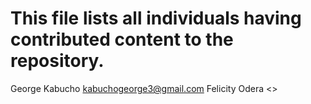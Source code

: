 # This file lists all individuals having contributed content to the repository.
George Kabucho <kabuchogeorge3@gmail.com>
Felicity Odera <>
